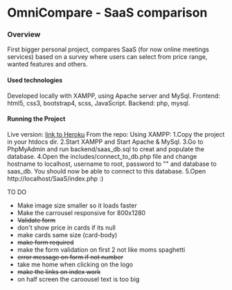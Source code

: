 # OmniCompare - SaaS comparison
### Overview
First bigger personal project, compares SaaS (for now online meetings services) based on a survey where users can select from price range, wanted features and others.

#### Used technologies 
Developed locally with XAMPP, using Apache server and MySql. Frontend: html5, css3, bootstrap4, scss, JavaScript. Backend: php, mysql.

#### Running the Project
Live version: [link to Heroku](https://omnicompare-ul.herokuapp.com/index.php)
From the repo:
Using XAMPP:
1.Copy the project in your htdocs dir.
2.Start XAMPP and Start Apache & MySql.
3.Go to PhpMyAdmin and run backend/saas_db.sql to creat and populate the database.
4.Open the includes/connect_to_db.php file and change hostname to localhost, username to root, password to "" and database to saas_db. You should now be able to connect to this database.
5.Open http://localhost/SaaS/index.php :)



TO DO
* Make image size smaller so it loads faster
* Make the carrousel responsive for 800x1280 
* ~~Validate form~~
* don't show price in cards if its null
* make cards same size (card-body)
* ~~make form required~~
* make the form validation on first 2 not like moms spaghetti 
* ~~error message on form if not number~~
* take me home when clicking on the logo
* ~~make the links on index work~~
* on half screen the caroousel text is too big
